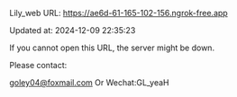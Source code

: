 Lily_web URL: https://ae6d-61-165-102-156.ngrok-free.app

Updated at: 2024-12-09 22:35:23

If you cannot open this URL, the server might be down.

Please contact: 

goley04@foxmail.com Or Wechat:GL_yeaH